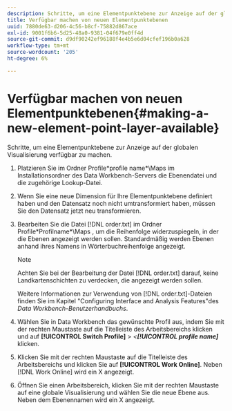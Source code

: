 ```yaml
---
description: Schritte, um eine Elementpunktebene zur Anzeige auf der globalen Visualisierung verfügbar zu machen.
title: Verfügbar machen von neuen Elementpunktebenen
uuid: 7880de63-d206-4c56-b8cf-75882d867ace
exl-id: 9001f6b6-5d25-48a0-9381-04f679e0ff4d
source-git-commit: d9df90242ef96188f4e4b5e6d04cfef196b0a628
workflow-type: tm+mt
source-wordcount: '205'
ht-degree: 6%

---
```


# Verfügbar machen von neuen Elementpunktebenen{#making-a-new-element-point-layer-available}

Schritte, um eine Elementpunktebene zur Anzeige auf der globalen Visualisierung verfügbar zu machen.

1. Platzieren Sie im Ordner Profile\*profile name*\Maps im Installationsordner des Data Workbench-Servers die Ebenendatei und die zugehörige Lookup-Datei.
1. Wenn Sie eine neue Dimension für Ihre Elementpunktebene definiert haben und den Datensatz noch nicht umtransformiert haben, müssen Sie den Datensatz jetzt neu transformieren.
1. Bearbeiten Sie die Datei [!DNL order.txt] im Ordner Profile\*Profilname*\Maps , um die Reihenfolge widerzuspiegeln, in der die Ebenen angezeigt werden sollen. Standardmäßig werden Ebenen anhand ihres Namens in Wörterbuchreihenfolge angezeigt.

   >[!NOTE]
   >
   >Achten Sie bei der Bearbeitung der Datei [!DNL order.txt] darauf, keine Landkartenschichten zu verdecken, die angezeigt werden sollen.

   Weitere Informationen zur Verwendung von [!DNL order.txt]-Dateien finden Sie im Kapitel &quot;Configuring Interface and Analysis Features&quot;des *Data Workbench-Benutzerhandbuchs*.

1. Wählen Sie in Data Workbench das gewünschte Profil aus, indem Sie mit der rechten Maustaste auf die Titelleiste des Arbeitsbereichs klicken und auf **[!UICONTROL Switch Profile]** > *&lt;**[!UICONTROL profile name]*** klicken.
1. Klicken Sie mit der rechten Maustaste auf die Titelleiste des Arbeitsbereichs und klicken Sie auf **[!UICONTROL Work Online]**. Neben [!DNL Work Online] wird ein X angezeigt.
1. Öffnen Sie einen Arbeitsbereich, klicken Sie mit der rechten Maustaste auf eine globale Visualisierung und wählen Sie die neue Ebene aus. Neben dem Ebenennamen wird ein X angezeigt.
